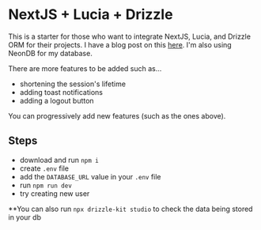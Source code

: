# NextJS + Lucia + Drizzle

This is a starter for those who want to integrate NextJS, Lucia, and Drizzle ORM for their projects. I have a blog post on this [here](). I'm also using NeonDB for my database.

There are more features to be added such as...
- shortening the session's lifetime
- adding toast notifications
- adding a logout button

You can progressively add new features (such as the ones above).

## Steps

- download and run `npm i`
- create `.env` file
- add the `DATABASE_URL` value in your `.env` file
- run `npm run dev`
- try creating new user

**You can also run `npx drizzle-kit studio` to check the data being stored in your db
